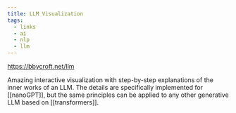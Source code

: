 ```yaml
---
title: LLM Visualization
tags:
  - links
  - ai
  - nlp
  - llm
---
```

https://bbycroft.net/llm

Amazing interactive visualization with step-by-step explanations of the inner works of an LLM. The details are specifically implemented for [[nanoGPT]], but the same principles can be applied to any other generative LLM based on [[transformers]].
